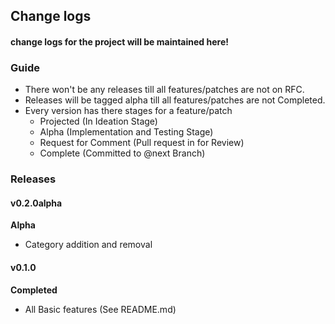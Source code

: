 ## Change logs

#### change logs for the project will be maintained here!

### Guide
- There won't be any releases  till all features/patches are not on RFC.
- Releases will be tagged alpha till all features/patches are not Completed.
- Every version has there stages for a feature/patch
  - Projected (In Ideation Stage)
  - Alpha (Implementation and Testing Stage)
  - Request for Comment (Pull request in for Review)
  - Complete (Committed to @next Branch)

### Releases

#### v0.2.0alpha

**Alpha**
- Category addition and removal

#### v0.1.0

**Completed**
- All Basic features (See README.md) 
